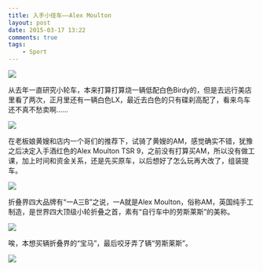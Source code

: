 ```yaml
---
title: 入手小径车——Alex Moulton
layout: post
date: 2015-03-17 13:22
comments: true
tags: 
    - Sport
---
```

![](http://p5f9oscjk.bkt.clouddn.com/FpcktdXnS87swxywJWHnSvxavojV)

从去年一直研究小轮车，本来打算打算烧一辆低配白色Birdy的，但是去远行美店里看了两次，正月里还有一辆白色LX，最近去白色的只有碟刹高配了，看来鸟车还不真不愁卖啊……

![](http://p5f9oscjk.bkt.clouddn.com/FiZ44tp_DyUo5vGvqAKKZgavWNHp)

在老板娘黄嫂和店内一个哥们的推荐下，试骑了黄嫂的AM，感觉确实不错，犹豫之后决定入手酒红色的Alex Moulton TSR 9，之前没有打算买AM，所以没有做工课，加上时间和资金关系，还是先买原车，以后想好了怎么玩再大改了，组装提车。

![](http://p5f9oscjk.bkt.clouddn.com/FqXO_8RfpVUFfdk-S7w4FwrForRY)

折叠界四大品牌有“一A三B”之说，一A就是Alex Moulton，俗称AM，英国纯手工制造，是世界四大顶级小轮折叠之首，素有“自行车中的劳斯莱斯”的美称。

![](http://p5f9oscjk.bkt.clouddn.com/FriuwmTEoG83mDVyP7yi3cXWfCj3)

唉，本想买辆折叠界的“宝马”，最后咬牙弄了辆“劳斯莱斯”。

![](http://p5f9oscjk.bkt.clouddn.com/Fol-7mrceJ7VJBg8fWwVyKiujZmQ)